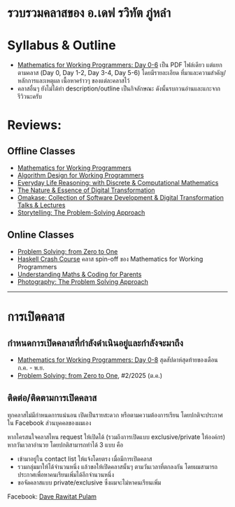 # รวบรวมคลาสของ อ.เดฟ รวิทัต ภู่หลำ

# Syllabus & Outline

- [Mathematics for Working Programmers: Day 0-6](https://drive.google.com/file/d/1dD3Wy1MMLSbXeZIjo1qYJAZPHbSVCkdp/view?usp=share_link) เป็น PDF ไฟล์เดียว แต่แยกตามคลาส (Day 0, Day 1-2, Day 3-4, Day 5-6) โดยมีรายละเอียด ที่มาและความสำคัญ/หลักการและเหตุผล เนื้อหาคร่าวๆ ของแต่ละคลาสไว้
- คลาสอื่นๆ ยังไม่ได้ทำ description/outline เป็นกิจลักษณะ ดังนั้นรบกวนอ่านและแกะจากรีวิวนะครับ

# Reviews:

## Offline Classes
- [Mathematics for Working Programmers](reviews/maths4wp.md)
- [Algorithm Design for Working Programmers](reviews/algo4wp.md)
- [Everyday Life Reasoning: with Discrete & Computational Mathematics](reviews/edlmath.md)
- [The Nature & Essence of Digital Transformation](reviews/digitran.md)
- [Omakase: Collection of Software Development & Digital Transformation Talks & Lectures](reviews/others.md#omakase)
- [Storytelling: The Problem-Solving Approach](reviews/others.md#storytelling-the-problem-solving-approach)

## Online Classes
- [Problem Solving: from Zero to One](reviews/prog0to1.md)
- [Haskell Crash Course](reviews/others.md#haskell-crash-course) คลาส spin-off ของ Mathematics for Working Programmers
- [Understanding Maths & Coding for Parents](reviews/others.md#understanding-maths--coding-for-parents)
- [Photography: The Problem Solving Approach](reviews/others.md#photography-the-problem-solving-approach)

---

# การเปิดคลาส

## กำหนดการเปิดคลาสที่กำลังดำเนินอยู่และกำลังจะมาถึง

- [Mathematics for Working Programmers: Day 0-8](reviews/maths4wp.md) สุดสัปดาห์สุดท้ายของเดือน ก.ค. - พ.ย.
- [Problem Solving: from Zero to One](reviews/prog0to1.md), #2/2025 (ต.ค.)

## ติดต่อ/ติดตามการเปิดคลาส

ทุกคลาสไม่มีกำหนดการแน่นอน เปิดเป็นรายสะดวก หรือตามความต้องการเรียน โดยปกติจะประกาศใน Facebook ส่วนบุคคลของผมเอง

หากใครสนใจคลาสไหน request ให้เปิดได้ (รวมถึงการเปิดแบบ exclusive/private ให้องค์กร) หากวันเวลาอำนวย โดยปกติสามารถทำได้ 3 แบบ คือ 

- เข้ามาอยู่ใน contact list ให้แจ้งโดยตรง เมื่อมีการเปิดคลาส
- รวมกลุ่มมาให้ได้จำนวนหนึ่ง แล้วขอให้เปิดคลาสนั้นๆ ตามวันเวลาที่ตกลงกัน โดยผมสามารถประกาศเพื่อหาคนเรียนเพิ่มได้อีกจำนวนหนึ่ง
- ขอจัดคลาสแบบ private/exclusive ซึ่งผมจะไม่หาคนเรียนเพิ่ม

Facebook: [Dave Rawitat Pulam](https://www.facebook.com/rawitat)